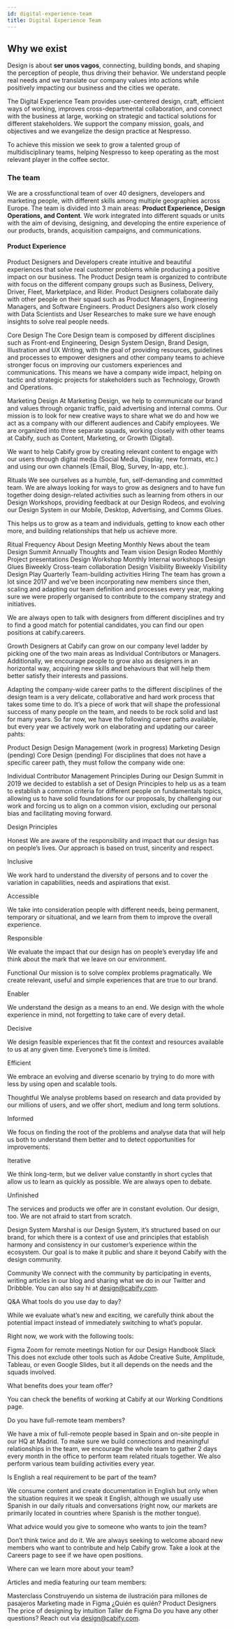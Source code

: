 ```yaml
---
id: digital-experience-team
title: Digital Experience Team
---
```


## Why we exist

Design is about **ser unos vagos**, connecting, building bonds, and shaping the perception of people, thus driving their behavior. We understand people real needs and we translate our company values into actions while positively impacting our business and the cities we operate.

The Digital Experience Team provides user-centered design, craft, efficient ways of working, improves cross-departmental collaboration, and connect with the business at large, working on strategic and tactical solutions for different stakeholders. We support the company mission, goals, and objectives and we evangelize the design practice at Nespresso.

To achieve this mission we seek to grow a talented group of multidisciplinary teams, helping Nespresso to keep operating as the most relevant player in the coffee sector.

### The team

We are a crossfunctional team of over 40 designers, developers and marketing people, with different skills among multiple geographies across Europe. The team is divided into 3 main areas: **Product Experience, Design Operations, and Content**. We work integrated into different squads or units with the aim of devising, designing, and developing the entire experience of our products, brands, acquisition campaigns, and communications.


#### Product Experience
Product Designers and Developers create intuitive and beautiful experiences that solve real customer problems while producing a positive impact on our business. The Product Design team is organized to contribute with focus on the different company groups such as Business, Delivery, Driver, Fleet, Marketplace, and Rider. Product Designers collaborate daily with other people on their squad such as Product Managers, Engineering Managers, and Software Engineers. Product Designers also work closely with Data Scientists and User Researches to make sure we have enough insights to solve real people needs.

Core Design
The Core Design team is composed by different disciplines such as Front-end Engineering, Design System Design, Brand Design, Illustration and UX Writing, with the goal of providing resources, guidelines and processes to empower designers and other company teams to achieve stronger focus on improving our customers experiences and communications. This means we have a company wide impact, helping on tactic and strategic projects for stakeholders such as Technology, Growth and Operations.

Marketing Design
At Marketing Design, we help to communicate our brand and values through organic traffic, paid advertising and internal comms. Our mission is to look for new creative ways to share what we do and how we act as a company with our different audiences and Cabify employees. We are organized into three separate squads, working closely with other teams at Cabify, such as Content, Marketing, or Growth (Digital).

We want to help Cabify grow by creating relevant content to engage with our users through digital media (Social Media, Display, new formats, etc.) and using our own channels (Email, Blog, Survey, In-app, etc.).

Rituals
We see ourselves as a humble, fun, self-demanding and committed team. We are always looking for ways to grow as designers and to have fun together doing design-related activities such as learning from others in our Design Workshops, providing feedback at our Design Rodeos, and evolving our Design System in our Mobile, Desktop, Advertising, and Comms Glues.

This helps us to grow as a team and individuals, getting to know each other more, and building relationships that help us achieve more.

Ritual	Frequency	About
Design Meeting	Monthly	News about the team
Design Summit	Annually	Thoughts and Team vision
Design Rodeo	Monthly	Project presentations
Design Workshop	Monthly	Internal workshops
Design Glues	Biweekly	Cross-team collaboration
Design Visibility	Biweekly	Visibility
Design Play	Quarterly	Team-building activities
Hiring
The team has grown a lot since 2017 and we’ve been incorporating new members since then, scaling and adapting our team definition and processes every year, making sure we were properly organised to contribute to the company strategy and initiatives.

We are always open to talk with designers from different disciplines and try to find a good match for potential candidates, you can find our open positions at cabify.careers.

Growth
Designers at Cabify can grow on our company level ladder by picking one of the two main areas as Individual Contributors or Managers. Additionally, we encourage people to grow also as designers in an horizontal way, acquiring new skills and behaviours that will help them better satisfy their interests and passions.

Adapting the company-wide career paths to the different disciplines of the design team is a very delicate, collaborative and hard work process that takes some time to do. It’s a piece of work that will shape the professional success of many people on the team, and needs to be rock solid and last for many years. So far now, we have the following career paths available, but every year we actively work on elaborating and updating our career pahts:

Product Design
Design Management (work in progress)
Marketing Design (pending)
Core Design (pending)
For disciplines that does not have a specific career path, they must follow the company wide one:

Individual Contributor
Management
Principles
During our Design Summit in 2019 we decided to establish a set of Design Principles to help us as a team to establish a common criteria for different people on fundamentals topics, allowing us to have solid foundations for our proposals, by challenging our work and forcing us to align on a common vision, excluding our personal bias and facilitating moving forward.

Design Principles

Honest
We are aware of the responsibility and impact that our design has on people’s lives. Our approach is based on trust, sincerity and respect.

Inclusive

We work hard to understand the diversity of persons and to cover the variation in capabilities, needs and aspirations that exist.

Accessible

We take into consideration people with different needs, being permanent, temporary or situational, and we learn from them to improve the overall experience.

Responsible

We evaluate the impact that our design has on people’s everyday life and think about the mark that we leave on our environment.

Functional
Our mission is to solve complex problems pragmatically. We create relevant, useful and simple experiences that are true to our brand.

Enabler

We understand the design as a means to an end. We design with the whole experience in mind, not forgetting to take care of every detail.

Decisive

We design feasible experiences that fit the context and resources available to us at any given time. Everyone’s time is limited.

Efficient

We embrace an evolving and diverse scenario by trying to do more with less by using open and scalable tools.

Thoughtful
We analyse problems based on research and data provided by our millions of users, and we offer short, medium and long term solutions.

Informed

We focus on finding the root of the problems and analyse data that will help us both to understand them better and to detect opportunities for improvements.

Iterative

We think long-term, but we deliver value constantly in short cycles that allow us to learn as quickly as possible. We are always open to debate.

Unfinished

The services and products we offer are in constant evolution. Our design, too. We are not afraid to start from scratch.

Design System
Marshal is our Design System, it’s structured based on our brand, for which there is a context of use and principles that establish harmony and consistency in our customer’s experience within the ecosystem. Our goal is to make it public and share it beyond Cabify with the design community.

Community
We connect with the community by participating in events, writing articles in our blog and sharing what we do in our Twitter and Dribbble. You can also say hi at design@cabify.com.

Q&A
What tools do you use day to day?

While we evaluate what’s new and exciting, we carefully think about the potential impact instead of immediately switching to what’s popular.

Right now, we work with the following tools:

Figma
Zoom for remote meetings
Notion for our Design Handbook
Slack
This does not exclude other tools such as Adobe Creative Suite, Amplitude, Tableau, or even Google Slides, but it all depends on the needs and the squads involved.

What benefits does your team offer?

You can check the benefits of working at Cabify at our Working Conditions page.

Do you have full-remote team members?

We have a mix of full-remote people based in Spain and on-site people in our HQ at Madrid. To make sure we build connections and meaningful relationships in the team, we encourage the whole team to gather 2 days every month in the office to perform team related rituals together. We also perform various team building activities every year.

Is English a real requirement to be part of the team?

We consume content and create documentation in English but only when the situation requires it we speak it English, although we usually use Spanish in our daily rituals and conversations (right now, our markets are primarily located in countries where Spanish is the mother tongue).

What advice would you give to someone who wants to join the team?

Don’t think twice and do it. We are always seeking to welcome aboard new members who want to contribute and help Cabify grow. Take a look at the Careers page to see if we have open positions.

Where can we learn more about your team?

Articles and media featuring our team members:

Masterclass Construyendo un sistema de ilustración para millones de pasajeros
Marketing made in Figma
¿Quién es quién? Product Designers
The price of designing by intuition
Taller de Figma
Do you have any other questions? Reach out via design@cabify.com.